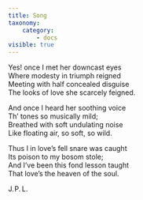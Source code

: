 ```yaml
---
title: Song
taxonomy:
    category:
        - docs
visible: true
---
```


Yes! once I met her downcast eyes  
Where modesty in triumph reigned  
Meeting with half concealed disguise  
The looks of love she scarcely feigned.  

And once I heard her soothing voice  
Th’ tones so musically mild;  
Breathed with soft undulating noise  
Like floating air, so soft, so wild.  

Thus I in love’s fell snare was caught  
Its poison to my bosom stole;  
And I’ve been this fond lesson taught  
That love’s the heaven of the soul.

J.&hairsp;P.&thinsp;L.